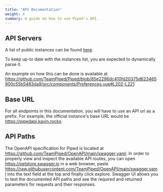 ```yaml
---
title: "API Documentation"
weight: 4
summary: A guide on how to use Piped's API.
---
```


## API Servers

A list of public instances can be found [here](/docs/public-instances/).

To keep up-to date with the instances list, you are expected to dynamically parse it.

An example on how this can be done is available at https://github.com/TeamPiped/Piped/blob/85e2296dc410fd20375d623465900c55b5483da9/src/components/Preferences.vue#L202-L221

## Base URL

For all endpoints in this documentation, you will have to use an API url as a prefix. For example, the official instance's base URL would be https://pipedapi.kavin.rocks.

## API Paths

The OpenAPI specification for Piped is located at https://github.com/TeamPiped/OpenAPI/main/swagger.yaml. In order to properly view and inspect the available API routes, you
can open https://petstore.swagger.io in a web browser, paste https://raw.githubusercontent.com/TeamPiped/OpenAPI/main/swagger.yaml into the text field at the top and finally
click explore. Swagger UI allows you to test the documented API paths and see the required and returned parameters for requests and their responses.

